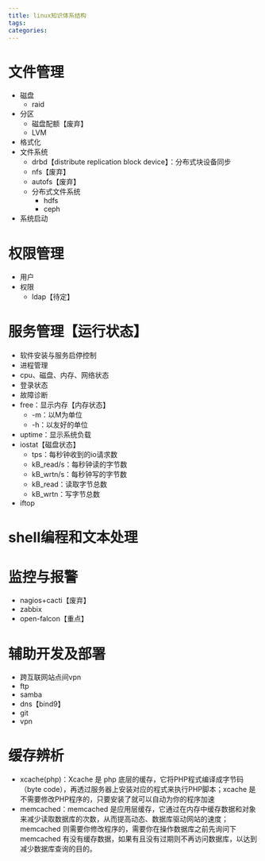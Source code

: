 ```yaml
---
title: linux知识体系结构
tags:
categories:
---
```

# 文件管理
* 磁盘
    - raid
* 分区
    - 磁盘配额【废弃】
    - LVM
* 格式化
* 文件系统
    - drbd【distribute replication block device】：分布式块设备同步
    - nfs【废弃】
    - autofs【废弃】
    - 分布式文件系统
        + hdfs
        + ceph
* 系统启动

# 权限管理
* 用户
* 权限
    - ldap【待定】

# 服务管理【运行状态】
* 软件安装与服务启停控制
* 进程管理
* cpu、磁盘、内存、网络状态
* 登录状态
* 故障诊断
* free：显示内存【内存状态】
    - -m：以M为单位
    - -h：以友好的单位
* uptime：显示系统负载
* iostat【磁盘状态】
    - tps：每秒钟收到的io请求数
    - kB_read/s：每秒钟读的字节数
    - kB_wrtn/s：每秒钟写的字节数
    - kB_read：读取字节总数
    - kB_wrtn：写字节总数
* iftop

# shell编程和文本处理

# 监控与报警
* nagios+cacti【废弃】
* zabbix
* open-falcon【重点】

# 辅助开发及部署
* 跨互联网站点间vpn
* ftp
* samba
* dns【bind9】
* git
* vpn

# 缓存辨析
* xcache(php)：Xcache 是 php 底层的缓存，它将PHP程式编译成字节码（byte code），再透过服务器上安装对应的程式来执行PHP脚本；xcache 是不需要修改PHP程序的，只要安装了就可以自动为你的程序加速
* memcached：memcached 是应用层缓存，它通过在内存中缓存数据和对象来减少读取数据库的次数，从而提高动态、数据库驱动网站的速度；memcached 则需要你修改程序的，需要你在操作数据库之前先询问下 memcached 有没有缓存数据，如果有且没有过期则不再访问数据库，以达到减少数据库查询的目的。
